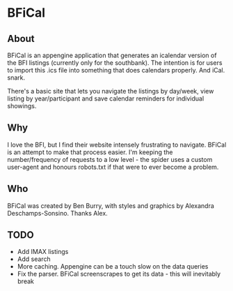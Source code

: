 BFiCal
======

About
-----
BFiCal is an appengine application that generates an icalendar version of the BFI listings  (currently only for the southbank). The intention is for users to import this .ics file into something that does calendars properly. And iCal. snark.

There's a basic site that lets you navigate the listings by day/week, view listing by year/participant and save calendar reminders for individual showings.

Why
---
I love the BFI, but I find their website intensely frustrating to navigate. BFiCal is an attempt to make that process easier.
I'm keeping the number/frequency of requests to a low level - the spider uses a custom user-agent and honours robots.txt if that were to ever become a problem.

Who
---
BFiCal was created by Ben Burry, with styles and graphics by Alexandra Deschamps-Sonsino. Thanks Alex.


TODO
----
 * Add IMAX listings
 * Add search
 * More caching. Appengine can be a touch slow on the data queries
 * Fix the parser. BFiCal screenscrapes to get its data - this will inevitably break

